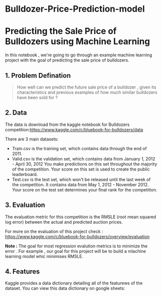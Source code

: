 # Bulldozer-Price-Prediction-model

# Predicting the Sale Price of Bulldozers using Machine Learning

In this notebook , we're going to go through an example machine learning project with the goal of predicting the sale price of bulldozers.

## 1. Problem Defination
 > How well can we predict the future sale price of a bulldozer , given its characteristics and previous examples of how much similar bulldozers have been sold for ? 
## 2. Data
The data is download from the kaggle notebook for Bulldozers competition:https://www.kaggle.com/c/bluebook-for-bulldozers/data

There are 3 main datasets: 

* Train.csv is the training set, which contains data through the end of 2011.
* Valid.csv is the validation set, which contains data from January 1, 2012 - April 30, 2012 You make predictions on this set throughout the majority of the competition. Your score on this set is used to create the public leaderboard.
* Test.csv is the test set, which won't be released until the last week of the competition. It contains data from May 1, 2012 - November 2012. Your score on the test set determines your final rank for the competition.

## 3. Evaluation

The evaluation metric for this competition is the RMSLE (root mean squared log error) between the actual and predicted auction prices.

For more on the evaluation of this project check : 
https://www.kaggle.com/c/bluebook-for-bulldozers/overview/evaluation

**Note :** The goal for most regression evalution metrics is to minimize the error . For example , our goal for this project will be to build a mlachine learning model whic minimises RMSLE.


## 4. Features

Kaggle provides a data dictionary detailing all of the featurews of the dataset. You can view this data dictionary on google sheets: 
